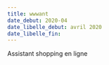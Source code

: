 ```yaml
---
title: wwwant
date_debut: 2020-04
date_libelle_debut: avril 2020
date_libelle_fin: 
---
```


Assistant shopping en ligne